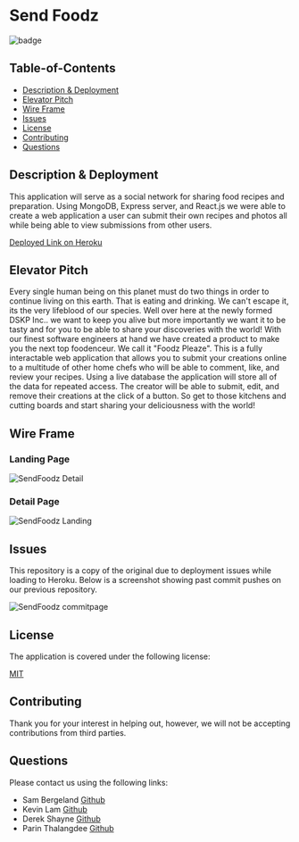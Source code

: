 # Send Foodz

  ![badge](https://img.shields.io/badge/license-mit-blue)

  ## Table-of-Contents
  * [Description & Deployment](#descriptio-&-Deployment)
  * [Elevator Pitch](#Elevator-Pitch)
  * [Wire Frame](#Wire-frame)
  * [Issues](#Issues)
  * [License](#license)    
  * [Contributing](#contributing)
  * [Questions](#questions)

  ## Description & Deployment

  This application will serve as a social network for sharing food recipes and preparation. Using MongoDB, Express server, and React.js we were able to create a web application a user can submit their own recipes and photos all while being able to view submissions from other users. 

  [Deployed Link on Heroku]()

  ## Elevator Pitch
  Every single human being on this planet must do two things in order to continue living on this earth. That is eating and drinking.  We can't escape it, its the very lifeblood of our species. Well over here at the newly formed DSKP Inc.. we want to keep you alive but more importantly we want it to be tasty and for you to be able to share your discoveries with the world! With our finest software engineers at hand we have created a product to make you the next top foodenceur. We call it "Foodz Pleaze". This is a fully interactable web application that allows you to submit your creations online to a multitude of other home chefs who will be able to comment, like, and review your recipes. Using a live database the application will store all of the data for repeated access. The creator will be able to submit, edit, and remove their creations at the click of a button. So get to those kitchens and cutting boards and start sharing your deliciousness with the world!
  
  ## Wire Frame
  
  ### Landing Page
  ![SendFoodz Detail](https://user-images.githubusercontent.com/61856201/182272904-91025459-b511-411b-a21a-57f9b4e063a6.png)

  ### Detail Page
  ![SendFoodz Landing](https://user-images.githubusercontent.com/61856201/182272954-45787bcd-4fca-413e-8820-2a6f45126425.png)
  
  ## Issues
  
  This repository is a copy of the original due to deployment issues while loading to Heroku. Below is a screenshot showing past commit pushes on our previous repository.

![SendFoodz commitpage](https://user-images.githubusercontent.com/61856201/182273393-19deb0ad-434a-4731-9252-1134a91eb1a1.png)

  ## License

  The application is covered under the following license:

  [MIT](https://choosealicense.com/licenses/mit)

  ## Contributing
  
  
  Thank you for your interest in helping out, however, we will not be accepting contributions from third parties.

  ## Questions

  Please contact us using the following links:
  
  - Sam Bergeland [Github](https://github.com/samb56)
  - Kevin Lam [Github](https://github.com/godoflaugh)
  - Derek Shayne [Github](https://github.com/shayne-dcs)
  - Parin Thalangdee [Github](https://github.com/parinthalangdee)
  
  
